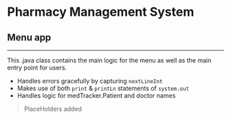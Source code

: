 # Pharmacy Management System
## Menu app
***
This .java class contains the main logic for the menu as well as the main entry point for users.

- Handles errors gracefully by capturing `nextLineInt`
- Makes use of both `print` & `printLn` statements of `system.out`
- Handles logic for medTracker.Patient and doctor names


> PlaceHolders added


